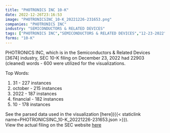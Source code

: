 ```yaml
---
title: "PHOTRONICS INC 10-K"
date: 2022-12-26T23:16:53
image: "PHOTRONICSINC_10-K_20221226-231653.png"
companies: "PHOTRONICS INC"
industry: "SEMICONDUCTORS & RELATED DEVICES"
tags: ["PHOTRONICS INC","SEMICONDUCTORS & RELATED DEVICES","12-23-2022","10-K"]
forms: "10-K"
---
```

PHOTRONICS INC, which is in the Semiconductors & Related Devices [3674] industry, SEC 10-K filing on December 23, 2022 had 22903 (cleaned) words - 600 were utilized for the visualizations.

Top Words:
1. 31 - 227 instances
2. october - 215 instances
3. 2022 - 187 instances
4. financial - 182 instances
5. 10 - 178 instances


See the parsed data used in the visualization [here]({{< staticlink name=PHOTRONICSINC_10-K_20221226-231653.json >}}).  
View the actual filing on the SEC website [here](https://www.sec.gov/Archives/edgar/data/810136/0001140361-22-046880.txt)